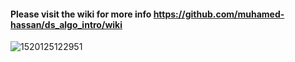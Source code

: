 #### Please visit the wiki for more info https://github.com/muhamed-hassan/ds_algo_intro/wiki

![1520125122951](https://user-images.githubusercontent.com/17825804/219609750-7e9dbcc1-1f2c-4dd2-b381-47e1bae59372.png)

